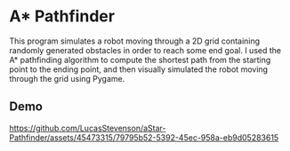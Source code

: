 # A* Pathfinder

This program simulates a robot moving through a 2D grid containing randomly generated obstacles in order to reach some end goal. I used the A* pathfinding algorithm to compute the shortest path from the starting point to the ending point, and then visually simulated the robot moving through the grid using Pygame.

## Demo

https://github.com/LucasStevenson/aStar-Pathfinder/assets/45473315/79795b52-5392-45ec-958a-eb9d05283615

